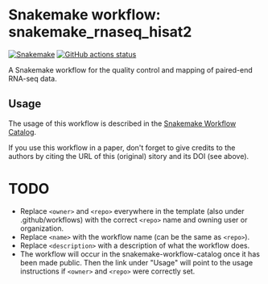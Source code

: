 # Snakemake workflow: snakemake_rnaseq_hisat2

[![Snakemake](https://img.shields.io/badge/snakemake-≥6.3.0-brightgreen.svg)](https://snakemake.github.io)
[![GitHub actions status](https://github.com/kevinrue/snakemake_rnaseq_hisat2/workflows/Tests/badge.svg?branch=main)](https://github.com/kevinrue/snakemake_rnaseq_hisat2/actions?query=branch%3Amain+workflow%3ATests)


A Snakemake workflow for the quality control and mapping of paired-end RNA-seq data.


## Usage

The usage of this workflow is described in the [Snakemake Workflow Catalog](https://snakemake.github.io/snakemake-workflow-catalog/?usage=kevinrue%2Fsnakemake_rnaseq_hisat2).

If you use this workflow in a paper, don't forget to give credits to the authors by citing the URL of this (original) <repo>sitory and its DOI (see above).

# TODO

* Replace `<owner>` and `<repo>` everywhere in the template (also under .github/workflows) with the correct `<repo>` name and owning user or organization.
* Replace `<name>` with the workflow name (can be the same as `<repo>`).
* Replace `<description>` with a description of what the workflow does.
* The workflow will occur in the snakemake-workflow-catalog once it has been made public. Then the link under "Usage" will point to the usage instructions if `<owner>` and `<repo>` were correctly set.